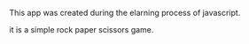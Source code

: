 This app was created during the elarning process of javascript.

it is a simple rock paper scissors game.